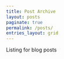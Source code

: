 ```yaml
---
title: Post Archive
layout: posts
paginate: true
permalink: /posts/
entries_layout: grid
---
```

Listing for blog posts
